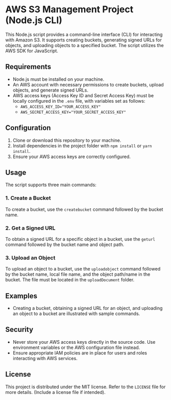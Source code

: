 # AWS S3 Management Project (Node.js CLI)

This Node.js script provides a command-line interface (CLI) for interacting with Amazon S3. It supports creating buckets, generating signed URLs for objects, and uploading objects to a specified bucket. The script utilizes the AWS SDK for JavaScript.

## Requirements

- Node.js must be installed on your machine.
- An AWS account with necessary permissions to create buckets, upload objects, and generate signed URLs.
- AWS access keys (Access Key ID and Secret Access Key) must be locally configured in the `.env` file, with variables set as follows:
  - `AWS_ACCESS_KEY_ID="YOUR_ACCESS_KEY"`
  - `AWS_SECRET_ACCESS_KEY="YOUR_SECRET_ACCESS_KEY"`

## Configuration

1. Clone or download this repository to your machine.
2. Install dependencies in the project folder with `npm install` or `yarn install`.
3. Ensure your AWS access keys are correctly configured.

## Usage

The script supports three main commands:

### 1. Create a Bucket

To create a bucket, use the `createbucket` command followed by the bucket name.

### 2. Get a Signed URL

To obtain a signed URL for a specific object in a bucket, use the `geturl` command followed by the bucket name and object path.

### 3. Upload an Object

To upload an object to a bucket, use the `uploadobject` command followed by the bucket name, local file name, and the object path/name in the bucket. The file must be located in the `uploadDocument` folder.

## Examples

- Creating a bucket, obtaining a signed URL for an object, and uploading an object to a bucket are illustrated with sample commands.

## Security

- Never store your AWS access keys directly in the source code. Use environment variables or the AWS configuration file instead.
- Ensure appropriate IAM policies are in place for users and roles interacting with AWS services.

## License

This project is distributed under the MIT license. Refer to the `LICENSE` file for more details. (Include a license file if intended).